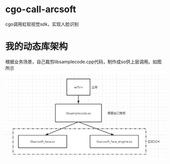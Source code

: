 # cgo-call-arcsoft
cgo调用虹软视觉sdk，实现人脸识别

# 我的动态库架构
根据业务场景，自己裁剪libsamplecode.cpp代码，制作成so供上层调用。如图所示
![image.png](https://github.com/wuxiangege/cgo-call-arcsoft/blob/main/img/1.png)